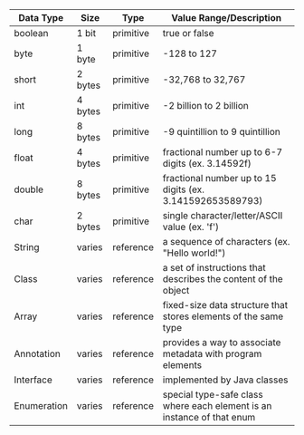 | Data Type   | Size    | Type      | Value Range/Description                                                |
| ----------- | ------- | --------- | ---------------------------------------------------------------------- |
| boolean     | 1 bit   | primitive | true or false                                                          |
| byte        | 1 byte  | primitive | -128 to 127                                                            |
| short       | 2 bytes | primitive | -32,768 to 32,767                                                      |
| int         | 4 bytes | primitive | -2 billion to 2 billion                                                |
| long        | 8 bytes | primitive | -9 quintillion to 9 quintillion                                        |
| float       | 4 bytes | primitive | fractional number up to 6-7 digits (ex. 3.14592f)                      |
| double      | 8 bytes | primitive | fractional number up to 15 digits (ex. 3.141592653589793)              |
| char        | 2 bytes | primitive | single character/letter/ASCII value (ex. 'f')                          |
| String      | varies  | reference | a sequence of characters (ex. "Hello world!")                          |
| Class       | varies  | reference | a set of instructions that describes the content of the object         |
| Array       | varies  | reference | fixed-size data structure that stores elements of the same type        |
| Annotation  | varies  | reference | provides a way to associate metadata with program elements             |
| Interface   | varies  | reference | implemented by Java classes                                            |
| Enumeration | varies  | reference | special type-safe class where each element is an instance of that enum |
